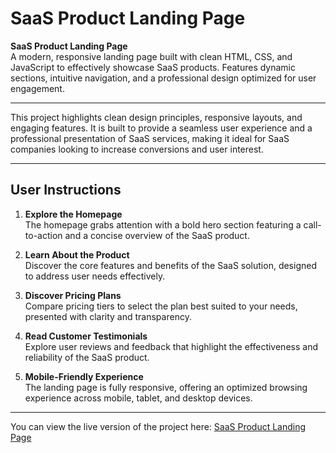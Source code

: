 # SaaS Product Landing Page

**SaaS Product Landing Page**  
A modern, responsive landing page built with clean HTML, CSS, and 
JavaScript to effectively showcase SaaS products. Features dynamic 
sections, intuitive navigation, and a professional design optimized for 
user engagement.

---

This project highlights clean design principles, responsive layouts, and 
engaging features. It is built to provide a seamless user experience and a 
professional presentation of SaaS services, making it ideal for SaaS 
companies looking to increase conversions and user interest.

---

## User Instructions

1. **Explore the Homepage**  
   The homepage grabs attention with a bold hero section featuring a 
call-to-action and a concise overview of the SaaS product.

2. **Learn About the Product**  
   Discover the core features and benefits of the SaaS solution, designed 
to address user needs effectively.

3. **Discover Pricing Plans**  
   Compare pricing tiers to select the plan best suited to your needs, 
presented with clarity and transparency.

4. **Read Customer Testimonials**  
   Explore user reviews and feedback that highlight the effectiveness and 
reliability of the SaaS product.

5. **Mobile-Friendly Experience**  
   The landing page is fully responsive, offering an optimized browsing 
experience across mobile, tablet, and desktop devices.

---

You can view the live version of the project here: [SaaS Product Landing 
Page](https://hcheem4.github.io/SaaS-Product-Landing-Page/)


